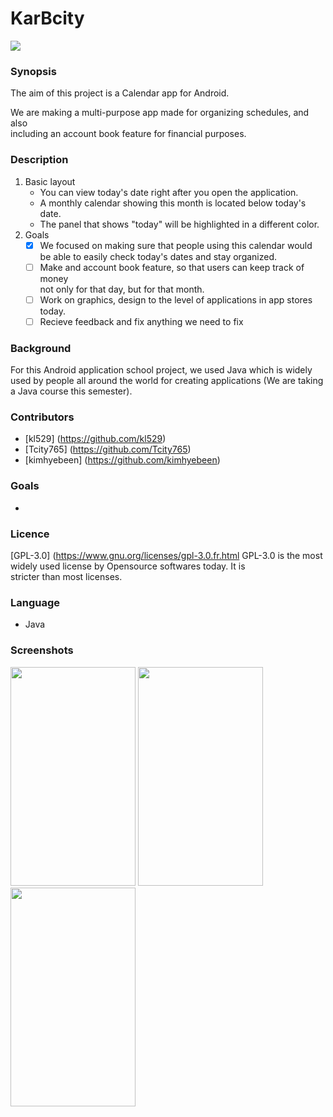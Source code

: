 # KarBcity

![ ](https://github.com/kl529/KarBcity/blob/master/imgres.jpg)
### Synopsis 

The aim of this project is a Calendar app for Android.

We are making a multi-purpose app made for organizing schedules, and also   
including an account book feature for financial purposes.

### Description

1. Basic layout
    * You can view today's date right after you open the application.
    * A monthly calendar showing this month is located below today's date.
    * The panel that shows "today" will be highlighted in a different color.
2. Goals
    - [x] We focused on making sure that people using this calendar would    
    be able to easily check today's dates and stay organized.
    - [ ] Make and account book feature, so that users can keep track of money    
    not only for that day, but for that month.
    - [ ] Work on graphics, design to the level of applications in app stores 
    today.
    - [ ] Recieve feedback and fix anything we need to fix

### Background

For this Android application school project, we used Java which is widely    
used by people all around the world for creating applications
(We are taking a Java course this semester). 

### Contributors

* [kl529] (https://github.com/kl529)
* [Tcity765] (https://github.com/Tcity765)
* [kimhyebeen] (https://github.com/kimhyebeen)

### Goals

* 

### Licence

[GPL-3.0] (https://www.gnu.org/licenses/gpl-3.0.fr.html
GPL-3.0 is the most widely used license by Opensource softwares today. It is   
stricter than most licenses.

### Language   
* Java

### Screenshots
<img src="https://github.com/kl529/KarBcity/blob/master/KakaoTalk_20161214_155928025.png" width="200" height="350" />
<img src="https://github.com/kl529/KarBcity/blob/master/KakaoTalk_20161214_155928437.png" width="200" height="350" />
<img src="https://github.com/kl529/KarBcity/blob/master/KakaoTalk_20161217_192648018.png" width="200" height="350" />
